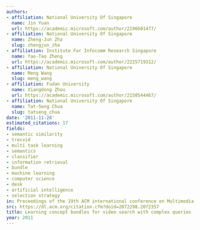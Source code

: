 ```yaml
---
authors:
- affiliation: National University Of Singapore
  name: Jin Yuan
  url: https://academic.microsoft.com/author/2196601477/
- affiliation: National University Of Singapore
  name: Zheng-Jun Zha
  slug: zhengjun_zha
- affiliation: Institute For Infocomm Research Singapore
  name: Yao-Tao Zheng
  url: https://academic.microsoft.com/author/2225719312/
- affiliation: National University Of Singapore
  name: Meng Wang
  slug: meng_wang
- affiliation: Fudan University
  name: Xiangdong Zhou
  url: https://academic.microsoft.com/author/2150544467/
- affiliation: National University Of Singapore
  name: Tat-Seng Chua
  slug: tatseng_chua
date: '2011-11-28'
estimated_citations: 17
fields:
- semantic similarity
- trecvid
- multi task learning
- semantics
- classifier
- information retrieval
- bundle
- machine learning
- computer science
- desk
- artificial intelligence
- selection strategy
in: Proceedings of the 19th ACM international conference on Multimedia
src: https://dl.acm.org/citation.cfm?doid=2072298.2072357
title: Learning concept bundles for video search with complex queries
year: 2011
---
```

